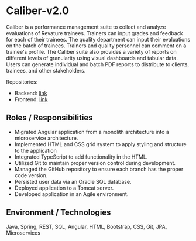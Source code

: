 # Caliber-v2.0

Caliber is a performance management suite to collect and analyze evaluations of Revature trainees. Trainers can input grades and feedback for each of their trainees. The quality department can input their evaluations on the batch of trainees. Trainers and quality personnel can comment on a trainee's profile. The Caliber suite also provides a variety of reports on different levels of granularity using visual dashboards and tabular data. Users can generate individual and batch PDF reports to distribute to clients, trainees, and other stakeholders.

Repositories:
- Backend: [link](https://github.com/revaturelabs/caliber-quality-audit-service)
- Frontend: [link](https://github.com/revaturelabs/caliber-client-2.0)

## Roles / Responsibilities
- Migrated Angular application from a monolith architecture into a microservice architecture.
- Implemented HTML and CSS grid system to apply styling and structure to the application
- Integrated TypeScript to add functionality in the HTML.
- Utilized Git to maintain proper version control during development.
- Managed the GitHub repository to ensure each branch has the proper code version.
- Persisted user data via an Oracle SQL database.
- Deployed application to a Tomcat server.
- Developed application in an Agile environment.

## Environment / Technologies
Java, Spring, REST, SQL, Angular, HTML, Bootstrap, CSS, Git, JPA, Microservices